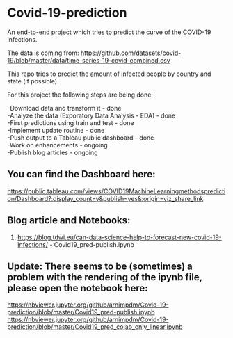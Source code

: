 # Covid-19-prediction

An end-to-end project which tries to predict the curve of the COVID-19 infections.

The data is coming from: https://github.com/datasets/covid-19/blob/master/data/time-series-19-covid-combined.csv

This repo tries to predict the amount of infected people by country and state (if possible). 

For this project the following steps are being done:

 -Download data and transform it - done<br>
 -Analyze the data (Exporatory Data Analysis - EDA) - done<br>
 -First predictions using train and test - done<br>
 -Implement update routine - done<br>
 -Push output to a Tableau public dashboard - done<br>
 -Work on enhancements - ongoing<br>
 -Publish blog articles - ongoing
 
## You can find the Dashboard here: 
https://public.tableau.com/views/COVID19MachineLearningmethodsprediction/Dashboard?:display_count=y&publish=yes&:origin=viz_share_link

## Blog article and Notebooks: 
 1. https://blog.tdwi.eu/can-data-science-help-to-forecast-new-covid-19-infections/ - Covid19_pred-publish.ipynb

## Update: There seems to be (sometimes) a problem with the rendering of the ipynb file, please open the notebook here:
https://nbviewer.jupyter.org/github/arnimpdm/Covid-19-prediction/blob/master/Covid19_pred-publish.ipynb<br>
https://nbviewer.jupyter.org/github/arnimpdm/Covid-19-prediction/blob/master/Covid19_pred_colab_only_linear.ipynb
